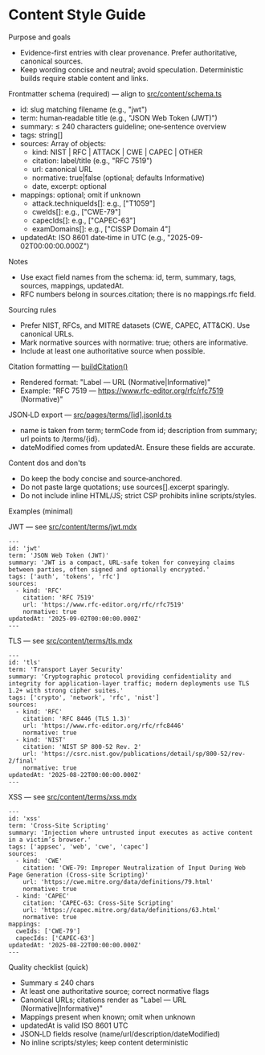 # Content Style Guide

Purpose and goals
- Evidence-first entries with clear provenance. Prefer authoritative, canonical sources.
- Keep wording concise and neutral; avoid speculation. Deterministic builds require stable content and links.

Frontmatter schema (required) — align to [src/content/schema.ts](src/content/schema.ts:1)
- id: slug matching filename (e.g., "jwt")
- term: human‑readable title (e.g., "JSON Web Token (JWT)")
- summary: ≤ 240 characters guideline; one‑sentence overview
- tags: string[]
- sources: Array of objects:
  - kind: NIST | RFC | ATTACK | CWE | CAPEC | OTHER
  - citation: label/title (e.g., "RFC 7519")
  - url: canonical URL
  - normative: true|false (optional; defaults Informative)
  - date, excerpt: optional
- mappings: optional; omit if unknown
  - attack.techniqueIds[]: e.g., ["T1059"]
  - cweIds[]: e.g., ["CWE-79"]
  - capecIds[]: e.g., ["CAPEC-63"]
  - examDomains[]: e.g., ["CISSP Domain 4"]
- updatedAt: ISO 8601 date‑time in UTC (e.g., "2025-09-02T00:00:00.000Z")

Notes
- Use exact field names from the schema: id, term, summary, tags, sources, mappings, updatedAt.
- RFC numbers belong in sources.citation; there is no mappings.rfc field.

Sourcing rules
- Prefer NIST, RFCs, and MITRE datasets (CWE, CAPEC, ATT&CK). Use canonical URLs.
- Mark normative sources with normative: true; others are informative.
- Include at least one authoritative source when possible.

Citation formatting — [buildCitation()](src/lib/citation.ts:21)
- Rendered format: "Label — URL (Normative|Informative)"
- Example: "RFC 7519 — https://www.rfc-editor.org/rfc/rfc7519 (Normative)"

JSON‑LD export — [src/pages/terms/[id].jsonld.ts](src/pages/terms/%5Bid%5D.jsonld.ts:12)
- name is taken from term; termCode from id; description from summary; url points to /terms/{id}.
- dateModified comes from updatedAt. Ensure these fields are accurate.

Content dos and don'ts
- Do keep the body concise and source‑anchored.
- Do not paste large quotations; use sources[].excerpt sparingly.
- Do not include inline HTML/JS; strict CSP prohibits inline scripts/styles.

Examples (minimal)

JWT — see [src/content/terms/jwt.mdx](src/content/terms/jwt.mdx:1)
```mdx
---
id: 'jwt'
term: 'JSON Web Token (JWT)'
summary: 'JWT is a compact, URL‑safe token for conveying claims between parties, often signed and optionally encrypted.'
tags: ['auth', 'tokens', 'rfc']
sources:
  - kind: 'RFC'
    citation: 'RFC 7519'
    url: 'https://www.rfc-editor.org/rfc/rfc7519'
    normative: true
updatedAt: '2025-09-02T00:00:00.000Z'
---
```

TLS — see [src/content/terms/tls.mdx](src/content/terms/tls.mdx:1)
```mdx
---
id: 'tls'
term: 'Transport Layer Security'
summary: 'Cryptographic protocol providing confidentiality and integrity for application‑layer traffic; modern deployments use TLS 1.2+ with strong cipher suites.'
tags: ['crypto', 'network', 'rfc', 'nist']
sources:
  - kind: 'RFC'
    citation: 'RFC 8446 (TLS 1.3)'
    url: 'https://www.rfc-editor.org/rfc/rfc8446'
    normative: true
  - kind: 'NIST'
    citation: 'NIST SP 800-52 Rev. 2'
    url: 'https://csrc.nist.gov/publications/detail/sp/800-52/rev-2/final'
    normative: true
updatedAt: '2025-08-22T00:00:00.000Z'
---
```

XSS — see [src/content/terms/xss.mdx](src/content/terms/xss.mdx:1)
```mdx
---
id: 'xss'
term: 'Cross-Site Scripting'
summary: 'Injection where untrusted input executes as active content in a victim’s browser.'
tags: ['appsec', 'web', 'cwe', 'capec']
sources:
  - kind: 'CWE'
    citation: 'CWE-79: Improper Neutralization of Input During Web Page Generation (Cross-site Scripting)'
    url: 'https://cwe.mitre.org/data/definitions/79.html'
    normative: true
  - kind: 'CAPEC'
    citation: 'CAPEC-63: Cross-Site Scripting'
    url: 'https://capec.mitre.org/data/definitions/63.html'
    normative: true
mappings:
  cweIds: ['CWE-79']
  capecIds: ['CAPEC-63']
updatedAt: '2025-08-22T00:00:00.000Z'
---
```

Quality checklist (quick)
- Summary ≤ 240 chars
- At least one authoritative source; correct normative flags
- Canonical URLs; citations render as "Label — URL (Normative|Informative)"
- Mappings present when known; omit when unknown
- updatedAt is valid ISO 8601 UTC
- JSON‑LD fields resolve (name/url/description/dateModified)
- No inline scripts/styles; keep content deterministic